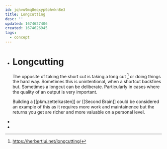 ```yaml
---
id: jqhvu9mq8eqxyp6ohvkn8e3
title: Longcutting
desc: ''
updated: 1674627406
created: 1674626945
tags:
  - concept
---
```


- # Longcutting
  
  The opposite of taking the short cut is taking a long cut [^1] or doing things the hard way. Sometimes this is unintentional, when a shortcut backfires but. Sometimes a longcut can be deliberate. Particularly in cases where the quality of an output is very important. 
  
  Building a [[pkm.zettelkasten]] or [[Second Brain]] could be considered an example of this as it requires more work and maintainence but the returns you get are richer and more valuable on a personal level.
-
- [^1]: https://herbertlui.net/longcutting/